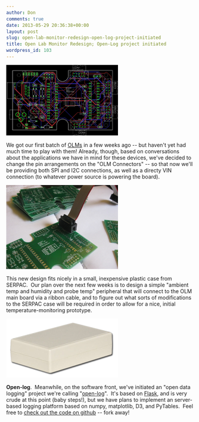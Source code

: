 ```yaml
---
author: Don
comments: true
date: 2013-05-29 20:36:38+00:00
layout: post
slug: open-lab-monitor-redesign-open-log-project-initiated
title: Open Lab Monitor Redesign; Open-Log project initiated
wordpress_id: 103
---
```



<a href="/assets/olm-base_v0.9brd.png"><img width = 300 src = "/assets/olm-base_v0.9brd.png"/></a>


We got our first batch of [OLMs](https://github.com/dwblair/open-lab-monitor) in a few weeks ago -- but haven't yet had much time to play with them! Already, though, based on conversations about the applications we have in mind for these devices, we've decided to change the pin arrangements on the "OLM Connectors" -- so that now we'll be providing both SPI and I2C connections, as well as a directy VIN connection (to whatever power source is powering the board).

<a href="/assets/arrival5.5.jpg"><img width = 300 src = "/assets/arrival5.5.jpg"/></a>


This new design fits nicely in a small, inexpensive plastic case from SERPAC.  Our plan over the next few weeks is to design a simple "ambient temp and humidity and probe temp" peripheral that will connect to the OLM main board via a ribbon cable, and to figure out what sorts of modifications to the SERPAC case will be required in order to allow for a nice, initial temperature-monitoring prototype.

<a href="/assets/Screenshot-from-2013-05-29-162815-300x158.png"><img width = 300 src = "/assets/Screenshot-from-2013-05-29-162815-300x158.png"/></a>

**Open-log**.  Meanwhile, on the software front, we've initiated an "open data logging" project we're calling "[open-log](http://open-log.pvos.org/)".  It's based on [Flask](http://flask.pocoo.org/), and is very crude at this point (baby steps!), but we have plans to implement an server-based logging platform based on numpy, matplotlib, D3, and PyTables.  Feel free to [check out the code on github](https://github.com/dwblair/open-log) -- fork away!


